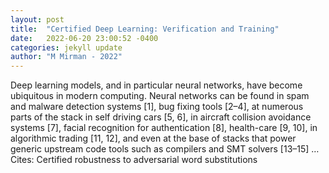 ```yaml
---
layout: post
title:  "Certified Deep Learning: Verification and Training"
date:   2022-06-20 23:00:52 -0400
categories: jekyll update
author: "M Mirman - 2022"
---
```

Deep learning models, and in particular neural networks, have become ubiquitous in modern computing. Neural networks can be found in spam and malware detection systems [1], bug fixing tools [2–4], at numerous parts of the stack in self driving cars [5, 6], in aircraft collision avoidance systems [7], facial recognition for authentication [8], health-care [9, 10], in algorithmic trading [11, 12], and even at the base of stacks that power generic upstream code tools such as compilers and SMT solvers [13–15] …
Cites: ‪Certified robustness to adversarial word substitutions‬  